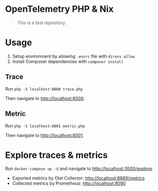 # OpenTelemetry PHP & Nix

> This is a test repository.

# Usage

1. Setup environment by allowing `.envrc` file with `direnv allow`
2. Install Composer dependencies with `composer install`

## Trace

Run `php -S localhost:8000 trace.php`

Then navigate to <http://localhost:8000>.

## Metric

Run `php -S localhost:8001 metric.php` 

Then navigate to <http://localhost:8001>.

# Explore traces & metrics

Run `docker-compose up -d` and navigate to <http://localhost:3000/explore>.

- Exported metrics by Otel Collector: <http://localhost:8889/metrics>
- Collected metrics by Prometheus: <http://localhost:9090>